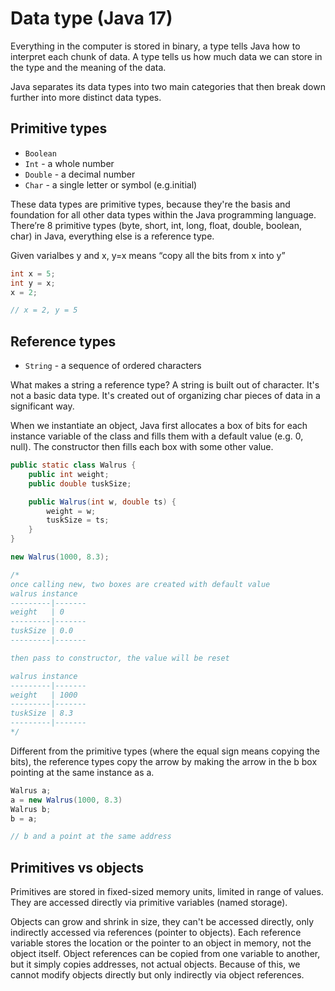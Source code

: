 # Data type (Java 17)

Everything in the computer is stored in binary, a type tells Java how to interpret each chunk of data. A type tells us how much data we can store in the type and the meaning of the data.

Java separates its data types into two main categories that then break down further into more distinct data types.

## Primitive types
- `Boolean`
- `Int` - a whole number
- `Double` - a decimal number
- `Char` - a single letter or symbol (e.g.initial)

These data types are primitive types, because they're the basis and foundation for all other data types within the Java programming language. There’re 8 primitive types (byte, short, int, long, float, double, boolean, char) in Java, everything else is a reference type.

Given varialbes y and x, y=x means “copy all the bits from x into y”
```java
int x = 5;
int y = x;
x = 2;

// x = 2, y = 5
```

## Reference types
- `String` - a sequence of ordered characters

What makes a string a reference type? A string is built out of character. It's not a basic data type. It's created out of organizing char pieces of data in a significant way.

When we instantiate an object, Java first allocates a box of bits for each instance variable of the class and fills them with a default value (e.g. 0, null). The constructor then fills each box with some other value.
```java
public static class Walrus {
	public int weight;
	public double tuskSize;

	public Walrus(int w, double ts) {
		weight = w;
		tuskSize = ts;
	}
}

new Walrus(1000, 8.3);

/*
once calling new, two boxes are created with default value
walrus instance
---------|-------
weight   | 0
---------|-------
tuskSize | 0.0
---------|-------

then pass to constructor, the value will be reset

walrus instance
---------|-------
weight   | 1000
---------|-------
tuskSize | 8.3
---------|-------
*/
```
Different from the primitive types (where the equal sign means copying the bits), the reference types copy the arrow by making the arrow in the b box pointing at the same instance as a.
```java
Walrus a;
a = new Walrus(1000, 8.3)
Walrus b;
b = a;

// b and a point at the same address
```

## Primitives vs objects
Primitives are stored in fixed-sized memory units, limited in range of values. They are accessed directly via primitive variables (named storage).

Objects can grow and shrink in size, they can't be accessed directly, only indirectly accessed via references (pointer to objects). Each reference variable stores the location or the pointer to an object in memory, not the object itself. Object references can be copied from one variable to another, but it simply copies addresses, not actual objects. Because of this, we cannot modify objects directly but only indirectly via object references.